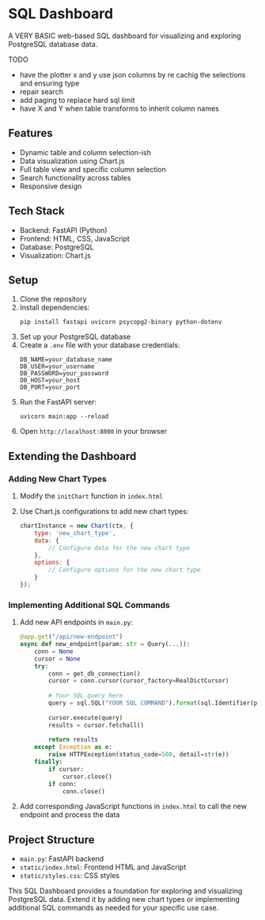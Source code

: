# SQL Dashboard

A VERY BASIC web-based SQL dashboard for visualizing and exploring PostgreSQL database data.

TODO

- have the plotter x and y use json columns by re cachig the selections and ensuring type
- repair search
- add paging to replace hard sql limit
- have X and Y when table transforms to inherit column names


## Features

- Dynamic table and column selection-ish
- Data visualization using Chart.js
- Full table view and specific column selection
- Search functionality across tables
- Responsive design

## Tech Stack

- Backend: FastAPI (Python)
- Frontend: HTML, CSS, JavaScript
- Database: PostgreSQL
- Visualization: Chart.js

## Setup

1. Clone the repository
2. Install dependencies:
   ```
   pip install fastapi uvicorn psycopg2-binary python-dotenv
   ```
3. Set up your PostgreSQL database
4. Create a `.env` file with your database credentials:
   ```
   DB_NAME=your_database_name
   DB_USER=your_username
   DB_PASSWORD=your_password
   DB_HOST=your_host
   DB_PORT=your_port
   ```
5. Run the FastAPI server:
   ```
   uvicorn main:app --reload
   ```
6. Open `http://localhost:8000` in your browser

## Extending the Dashboard

### Adding New Chart Types

1. Modify the `initChart` function in `index.html`
2. Use Chart.js configurations to add new chart types:

   ```javascript
   chartInstance = new Chart(ctx, {
       type: 'new_chart_type',
       data: {
           // Configure data for the new chart type
       },
       options: {
           // Configure options for the new chart type
       }
   });
   ```

### Implementing Additional SQL Commands

1. Add new API endpoints in `main.py`:

   ```python
   @app.get("/api/new-endpoint")
   async def new_endpoint(param: str = Query(...)):
       conn = None
       cursor = None
       try:
           conn = get_db_connection()
           cursor = conn.cursor(cursor_factory=RealDictCursor)
           
           # Your SQL query here
           query = sql.SQL("YOUR SQL COMMAND").format(sql.Identifier(param))
           
           cursor.execute(query)
           results = cursor.fetchall()
           
           return results
       except Exception as e:
           raise HTTPException(status_code=500, detail=str(e))
       finally:
           if cursor:
               cursor.close()
           if conn:
               conn.close()
   ```

2. Add corresponding JavaScript functions in `index.html` to call the new endpoint and process the data

## Project Structure

- `main.py`: FastAPI backend
- `static/index.html`: Frontend HTML and JavaScript
- `static/styles.css`: CSS styles

This SQL Dashboard provides a foundation for exploring and visualizing PostgreSQL data. Extend it by adding new chart types or implementing additional SQL commands as needed for your specific use case.
